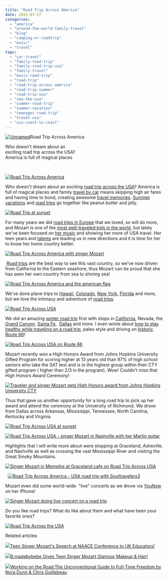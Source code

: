 ```yaml
---
title: "Road Trip Across America"
date: 2015-07-27
categories: 
  - "america"
  - "around-the-world-family-travel"
  - "blog"
  - "camping-or-roadtrip"
  - "music"
  - "travel"
tags: 
  - "car-travel"
  - "family-road-trip"
  - "family-road-trip-usa"
  - "family-travel"
  - "music-road-trip"
  - "road-trip"
  - "road-trip-across-america"
  - "road-trip-summer"
  - "road-trip-usa"
  - "see-the-usa"
  - "summer-road-trip"
  - "summer-vacation"
  - "teenager-road-trip"
  - "travel-usa"
  - "usa-coast-to-coast"
---
```


  
[![Unnamed](https://pub-ac94b3f306b24c0dba4238943c97f2e1.r2.dev/6a00e5502a9507883301b8d1283edc970c.jpg "Unnamed")](https://pub-ac94b3f306b24c0dba4238943c97f2e1.r2.dev/6a00e5502a9507883301b8d1283edc970c.jpg)Road Trip Across America  
  
Who doesn't dream about an  
exciting road trip across the USA?  
America is full of magical places 

<!--more-->  

[![Road Trip Across America](https://pub-ac94b3f306b24c0dba4238943c97f2e1.r2.dev/6a00e5502a9507883301b7c7b4d200970b.png "Road Trip Across America")](https://pub-ac94b3f306b24c0dba4238943c97f2e1.r2.dev/6a00e5502a9507883301b7c7b4d200970b.png)

Who doesn't dream about an exciting [road trip across the USA](http://soultravelers3new.local/2011/06/road-trip-usa.html "road trip across USA")? America is full of magical places and family [travel by car](http://soultravelers3new.local/2014/01/road-trip-usa-best-of-the-west.html "road trip - travel by car") means skipping high air fares and having time to bond, creating awesome [travel memories](http://soultravelers3new.local/2011/11/florida-family-vacation-fun.html "travel memories"). [Summer vacations](http://soultravelers3new.local/2014/06/top-10-summer-vacations-for-family-travel-.html "top 10 summer vacations") and [road trips](http://soultravelers3new.local/camping-or-roadtrip/ "road trips") go together like peanut butter and jelly.   
  
[![Road Trip at sunset](https://pub-ac94b3f306b24c0dba4238943c97f2e1.r2.dev/6a00e5502a9507883301bb0858e2ae970d.png "Road Trip at sunset")](https://pub-ac94b3f306b24c0dba4238943c97f2e1.r2.dev/6a00e5502a9507883301bb0858e2ae970d.png)  
  
For many years we did [road trips in Europe](http://soultravelers3new.local/2009/06/-6-month-european-family-road-trip-09.html "road trips Europe") that we loved, so will do more, and Mozart is one of the [most well-traveled kids in the world](http://soultravelers3new.local/2013/09/the-most-well-traveled-child-in-the-whole-world.html "Most well-traveled child in the world is singer Mozart"), but lately we've been focused on [her music](http://soultravelers3new.local/2015/02/teen-mozart-singing-red-carpet-grammys.html "beautiful teen Mozart sings inspiring pop music") and showing her more of USA travel. Her teen years and [talents](http://soultravelers3new.local/2015/01/buy-mozarts-song-youre-not-alone-on-itunes-googleplay-or-amazon-.html "Mozart sings You are not alone") are leading us in new directions and it is time for her to know her home country better.   
  
[![Road Trip Across America with singer Mozart](https://pub-ac94b3f306b24c0dba4238943c97f2e1.r2.dev/6a00e5502a9507883301b8d13e3b06970c.png "Road Trip Across America with singer Mozart")](https://pub-ac94b3f306b24c0dba4238943c97f2e1.r2.dev/6a00e5502a9507883301b8d13e3b06970c.png)  
  
 [Road trips](http://soultravelers3new.local/2011/10/florida-road-trip-sun-fun-family-vacation.html "family road trip") are the best way to see this vast country, so we've now driven from California to the Eastern seashore, thus Mozart can be proud that she has seen her own country from sea to shining sea!  
  
[![Road Trip Across America and the american flag](https://pub-ac94b3f306b24c0dba4238943c97f2e1.r2.dev/6a00e5502a9507883301b8d13e3b22970c.png "Road Trip Across America and the american flag")](https://pub-ac94b3f306b24c0dba4238943c97f2e1.r2.dev/6a00e5502a9507883301b8d13e3b22970c.png)  
  
We've done plane trips to [Hawaii](http://soultravelers3new.local/2011/01/family-travel-hawaii-learning-to-surf-in-kauai.html "Family travel Hawaii"), [Colorado](http://soultravelers3new.local/2009/03/castle-marne-trip-advisors-1-bb-in-denver.html "best b&b in Denver"), [New York](http://soultravelers3new.local/2014/09/mozarts-adventures-during-new-york-fashion-week.html "New York Fashion Week with Mozart"), [Florida](http://soultravelers3new.local/2012/01/florida-sun-winter-getaway.html "Florida getaway") and more, but we love the intimacy and adventure of [road trips](http://soultravelers3new.local/2012/09/europe-road-trip-a-drive-through-france-provence-to-dordogne-via-photos-family-travel.html "Europe Road trip ").   
  
[![Road Trip Across USA](https://pub-ac94b3f306b24c0dba4238943c97f2e1.r2.dev/6a00e5502a9507883301b8d13e3b42970c.png "Road Trip Across USA")](https://pub-ac94b3f306b24c0dba4238943c97f2e1.r2.dev/6a00e5502a9507883301b8d13e3b42970c.png)  
  
  
We did an amazing [winter road trip](http://soultravelers3new.local/2014/01/winter-road-trip-americas-southwest-.html "winter road trip isa") first with stops in [California](http://soultravelers3new.local/2012/08/top-10-california-destinations.html "top 10 California destinations"), Nevada, the [Grand Canyon](http://soultravelers3new.local/2014/02/grand-canyon-family-adventure.html "Grand Canyon family adventure"). [Santa Fe](http://soultravelers3new.local/2014/02/romantic-winter-getaway-santa-fe.html "santa fe travel"),  [Dallas](http://soultravelers3new.local/2014/02/dallas-luxury-resort-arriving-to-big-d-in-style.html "dallas Luxury ") and more. I even wrote about [how to stay healthy while traveling on a road trip](http://soultravelers3new.local/2014/06/how-to-stay-healthy-while-traveling-paleo-road-trip.html "How to stay healthy while traveling road trip style"), paleo style and driving on [historic Route 66](http://soultravelers3new.local/2014/02/historic-route-66-.html "historic route 66")!  
  
[![Road Trip Across USA on Route 66](https://pub-ac94b3f306b24c0dba4238943c97f2e1.r2.dev/6a00e5502a9507883301bb0858e2fc970d.png "Road Trip Across USA on Route 66")](https://pub-ac94b3f306b24c0dba4238943c97f2e1.r2.dev/6a00e5502a9507883301bb0858e2fc970d.png)  
  
Mozart recently won a High Honors Award from Johns Hopkins University Gifted Program for scoring higher at 13 years old than 97% of high school seniors who take the SAT test and is in the highest group within their CTY gifted program ( higher than 2/3 in the program). Wow! Couldn't miss that High Honors Award Ceremony!  
  
[![Traveler and singer Mozart gets High Honors award from Johns Hopkins University CTY](https://pub-ac94b3f306b24c0dba4238943c97f2e1.r2.dev/6a00e5502a9507883301b8d13e3b88970c.png "Traveler and singer Mozart gets High Honors award from Johns Hopkins University CTY")](https://pub-ac94b3f306b24c0dba4238943c97f2e1.r2.dev/6a00e5502a9507883301b8d13e3b88970c.png)  
  
  
Thus that gave us another opportunity for a long road trip to pick up her award and attend the ceremony at the University of Richmond. We drove from Dallas across Arkansas, Mississippi, Tennessee, North Carolina, Kentucky and Virginia.   
  
[![Road Trip Across USA at sunset](https://pub-ac94b3f306b24c0dba4238943c97f2e1.r2.dev/6a00e5502a9507883301b8d13e3b97970c-150x150-1.png "Road
Trip Across USA at sunset")](https://pub-ac94b3f306b24c0dba4238943c97f2e1.r2.dev/6a00e5502a9507883301b8d13e3b97970c.png)  
  
  
[![Road Trip Across USA - singer Mozart in Nashville with her Martin guitar](https://pub-ac94b3f306b24c0dba4238943c97f2e1.r2.dev/6a00e5502a9507883301b8d13e3baf970c.png "Road Trip Across USA - singer Mozart in Nashville with her Martin guitar")](https://pub-ac94b3f306b24c0dba4238943c97f2e1.r2.dev/6a00e5502a9507883301b8d13e3baf970c.png)  
  
  
Highlights that I will write more about were stopping at Graceland, Asheville, and Nashville as well as crossing the vast Mississippi River and visiting the Great Smoky Mountains.   
  
[![Singer Mozart in Memphis at Graceland cafe on Road Trip Across USA](https://pub-ac94b3f306b24c0dba4238943c97f2e1.r2.dev/6a00e5502a9507883301bb0858e35c970d.png "Singer Mozart in Memphis at Graceland cafe on Road Trip Across USA")](https://pub-ac94b3f306b24c0dba4238943c97f2e1.r2.dev/6a00e5502a9507883301bb0858e35c970d.png)  
  
  [![Road Trip Across America - USA road trip with Soultravelers3](https://pub-ac94b3f306b24c0dba4238943c97f2e1.r2.dev/6a00e5502a9507883301b7c7b4d336970b.png "Road Trip Across America - USA road trip with Soultravelers3")](https://pub-ac94b3f306b24c0dba4238943c97f2e1.r2.dev/6a00e5502a9507883301b7c7b4d336970b.png)  
  
Mozart even did some world-wide  "live" concerts as we drove via [YouNow](https://www.younow.com/MozartST3 "singer Mozart on YouNow") on her iPhone!  
  
[![Singer Mozart doing live concert on a road trip](https://pub-ac94b3f306b24c0dba4238943c97f2e1.r2.dev/6a00e5502a9507883301bb0858e399970d.png "Singer Mozart doing live concert on a road trip")](https://pub-ac94b3f306b24c0dba4238943c97f2e1.r2.dev/6a00e5502a9507883301bb0858e399970d.png)  
  
  
Do you like road trips? What do like about them and what have been your favorite ones?   
  
[![Road Trip Across the USA](https://pub-ac94b3f306b24c0dba4238943c97f2e1.r2.dev/6a00e5502a9507883301b8d13e3c20970c.png "Road Trip Across the USA")](https://pub-ac94b3f306b24c0dba4238943c97f2e1.r2.dev/6a00e5502a9507883301b8d13e3c20970c.png)  
  

Related articles

[![](http://i.zemanta.com/341931598_80_80.jpg)](http://soultravelers3new.local/2015/05/teen-singer-mozarts-speech-at-naace-conference-to-uk-educators.html)[Teen Singer Mozart's Speech at NAACE Conference to UK Educators!](http://soultravelers3new.local/2015/05/teen-singer-mozarts-speech-at-naace-conference-to-uk-educators.html)

[![](http://i.zemanta.com/338454533_80_80.jpg)](http://soultravelers3new.local/2015/04/bmadebybebe-gives-teen-singer-mozart-glamour-makeup-hair.html)[B.madebybebe Gives Teen Singer Mozart Glamour Makeup & Hair!](http://soultravelers3new.local/2015/04/bmadebybebe-gives-teen-singer-mozart-glamour-makeup-hair.html)

[![](http://i.zemanta.com/333335991_80_80.jpg)](http://soultravelers3new.local/2015/03/working-on-the-roadthe-unconventional-guide-to-full-time-freedom-by-nora-dunn-chris-guillebeau-.html)[Working on the Road:The Unconventional Guide to Full-Time Freedom by Nora Dunn & Chris Guillebeau](http://soultravelers3new.local/2015/03/working-on-the-roadthe-unconventional-guide-to-full-time-freedom-by-nora-dunn-chris-guillebeau-.html)
